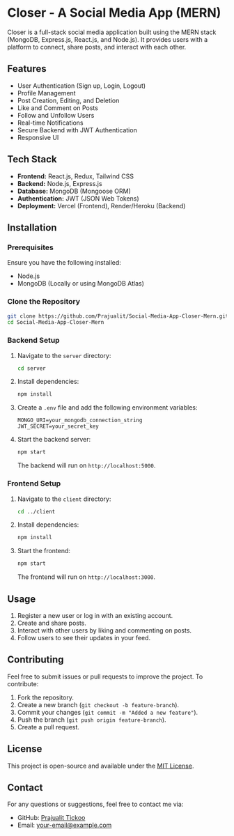 # Closer - A Social Media App (MERN)

Closer is a full-stack social media application built using the MERN stack (MongoDB, Express.js, React.js, and Node.js). It provides users with a platform to connect, share posts, and interact with each other.

## Features
- User Authentication (Sign up, Login, Logout)
- Profile Management
- Post Creation, Editing, and Deletion
- Like and Comment on Posts
- Follow and Unfollow Users
- Real-time Notifications
- Secure Backend with JWT Authentication
- Responsive UI

## Tech Stack
- **Frontend:** React.js, Redux, Tailwind CSS
- **Backend:** Node.js, Express.js
- **Database:** MongoDB (Mongoose ORM)
- **Authentication:** JWT (JSON Web Tokens)
- **Deployment:** Vercel (Frontend), Render/Heroku (Backend)

## Installation
### Prerequisites
Ensure you have the following installed:
- Node.js
- MongoDB (Locally or using MongoDB Atlas)

### Clone the Repository
```sh
git clone https://github.com/Prajualit/Social-Media-App-Closer-Mern.git
cd Social-Media-App-Closer-Mern
```

### Backend Setup
1. Navigate to the `server` directory:
   ```sh
   cd server
   ```
2. Install dependencies:
   ```sh
   npm install
   ```
3. Create a `.env` file and add the following environment variables:
   ```env
   MONGO_URI=your_mongodb_connection_string
   JWT_SECRET=your_secret_key
   ```
4. Start the backend server:
   ```sh
   npm start
   ```
   The backend will run on `http://localhost:5000`.

### Frontend Setup
1. Navigate to the `client` directory:
   ```sh
   cd ../client
   ```
2. Install dependencies:
   ```sh
   npm install
   ```
3. Start the frontend:
   ```sh
   npm start
   ```
   The frontend will run on `http://localhost:3000`.

## Usage
1. Register a new user or log in with an existing account.
2. Create and share posts.
3. Interact with other users by liking and commenting on posts.
4. Follow users to see their updates in your feed.

## Contributing
Feel free to submit issues or pull requests to improve the project. To contribute:
1. Fork the repository.
2. Create a new branch (`git checkout -b feature-branch`).
3. Commit your changes (`git commit -m "Added a new feature"`).
4. Push the branch (`git push origin feature-branch`).
5. Create a pull request.

## License
This project is open-source and available under the [MIT License](LICENSE).

## Contact
For any questions or suggestions, feel free to contact me via:
- GitHub: [Prajualit Tickoo](https://github.com/Prajualit)
- Email: your-email@example.com
